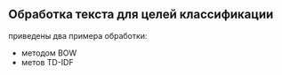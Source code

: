 ## Обработка текста для целей классификации

приведены два примера обработки:
+ методом BOW
+ метов TD-IDF
